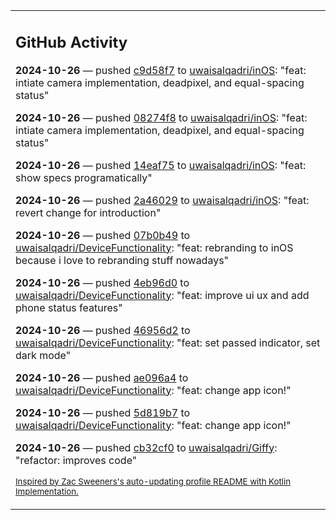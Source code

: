 <table><tr><td valign="top" width="100%">    

## GitHub Activity

**2024-10-26** — pushed [c9d58f7](https://github.com/uwaisalqadri/inOS/commits/c9d58f7498f03539e8e3a916accf1e93be7f3228) to [uwaisalqadri/inOS](https://github.com/uwaisalqadri/inOS): "feat: intiate camera implementation, deadpixel, and equal-spacing status"

**2024-10-26** — pushed [08274f8](https://github.com/uwaisalqadri/inOS/commits/08274f88f1797bf2f6b2c1a21676055781d1058c) to [uwaisalqadri/inOS](https://github.com/uwaisalqadri/inOS): "feat: intiate camera implementation, deadpixel, and equal-spacing status"

**2024-10-26** — pushed [14eaf75](https://github.com/uwaisalqadri/inOS/commits/14eaf7561bbac6556962b70a52ac45b4b4c9c435) to [uwaisalqadri/inOS](https://github.com/uwaisalqadri/inOS): "feat: show specs programatically"

**2024-10-26** — pushed [2a46029](https://github.com/uwaisalqadri/inOS/commits/2a46029290267902a133045aee479a1c2aedef8b) to [uwaisalqadri/inOS](https://github.com/uwaisalqadri/inOS): "feat: revert change for introduction"

**2024-10-26** — pushed [07b0b49](https://github.com/uwaisalqadri/DeviceFunctionality/commits/07b0b49d8a478d4ef875e677702da662eadb8a26) to [uwaisalqadri/DeviceFunctionality](https://github.com/uwaisalqadri/DeviceFunctionality): "feat: rebranding to inOS because i love to rebranding stuff nowadays"

**2024-10-26** — pushed [4eb96d0](https://github.com/uwaisalqadri/DeviceFunctionality/commits/4eb96d060be51a9549a7224d5f7e45d1105365f2) to [uwaisalqadri/DeviceFunctionality](https://github.com/uwaisalqadri/DeviceFunctionality): "feat: improve ui ux and add phone status features"

**2024-10-26** — pushed [46956d2](https://github.com/uwaisalqadri/DeviceFunctionality/commits/46956d2e09c303b40824458637cf108d05961429) to [uwaisalqadri/DeviceFunctionality](https://github.com/uwaisalqadri/DeviceFunctionality): "feat: set passed indicator, set dark mode"

**2024-10-26** — pushed [ae096a4](https://github.com/uwaisalqadri/DeviceFunctionality/commits/ae096a4fe8dbb52d7830384b0f6c2c1e222e8df5) to [uwaisalqadri/DeviceFunctionality](https://github.com/uwaisalqadri/DeviceFunctionality): "feat: change app icon!"

**2024-10-26** — pushed [5d819b7](https://github.com/uwaisalqadri/DeviceFunctionality/commits/5d819b7cc211eddf4eb7f0c0d72c6f3ef8f7d788) to [uwaisalqadri/DeviceFunctionality](https://github.com/uwaisalqadri/DeviceFunctionality): "feat: change app icon!"

**2024-10-26** — pushed [cb32cf0](https://github.com/uwaisalqadri/Giffy/commits/cb32cf0de14be5860841bafa110b7ead0e9f7d9a) to [uwaisalqadri/Giffy](https://github.com/uwaisalqadri/Giffy): "refactor: improves code"
                
<sub><a href="https://github.com/ZacSweers/ZacSweers/">Inspired by Zac Sweeners's auto-updating profile README with Kotlin Implementation.</a></sub>
        